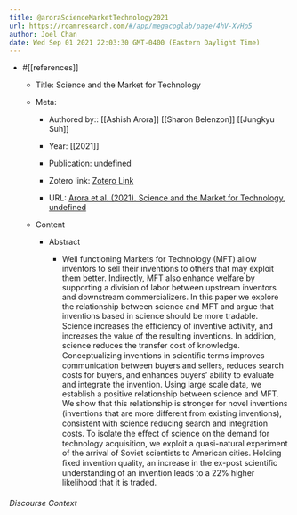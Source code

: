 ```yaml
---
title: @aroraScienceMarketTechnology2021
url: https://roamresearch.com/#/app/megacoglab/page/4hV-XvHp5
author: Joel Chan
date: Wed Sep 01 2021 22:03:30 GMT-0400 (Eastern Daylight Time)
---
```


- #[[references]]

    - Title: Science and the Market for Technology

    - Meta:

        - Authored by:: [[Ashish Arora]] [[Sharon Belenzon]] [[Jungkyu Suh]]

        - Year: [[2021]]

        - Publication: undefined

        - Zotero link: [Zotero Link](zotero://select/items/7_9UN23PD9)

        - URL: [Arora et al. (2021). Science and the Market for Technology. undefined](http://www.nber.org/papers/w28534.pdf)

    - Content

        - Abstract

            - Well functioning Markets for Technology (MFT) allow inventors to sell their inventions to others that may exploit them better. Indirectly, MFT also enhance welfare by supporting a division of labor between upstream inventors and downstream commercializers. In this paper we explore the relationship between science and MFT and argue that inventions based in science should be more tradable. Science increases the eﬃciency of inventive activity, and increases the value of the resulting inventions. In addition, science reduces the transfer cost of knowledge. Conceptualizing inventions in scientiﬁc terms improves communication between buyers and sellers, reduces search costs for buyers, and enhances buyers’ ability to evaluate and integrate the invention. Using large scale data, we establish a positive relationship between science and MFT. We show that this relationship is stronger for novel inventions (inventions that are more diﬀerent from existing inventions), consistent with science reducing search and integration costs. To isolate the eﬀect of science on the demand for technology acquisition, we exploit a quasi-natural experiment of the arrival of Soviet scientists to American cities. Holding ﬁxed invention quality, an increase in the ex-post scientiﬁc understanding of an invention leads to a 22% higher likelihood that it is traded.

###### Discourse Context


